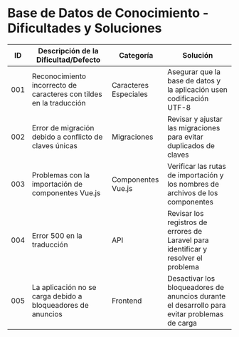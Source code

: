 # Base de Datos de Conocimiento - Dificultades y Soluciones

| ID  | Descripción de la Dificultad/Defecto | Categoría | Solución |
| ------------- | ------------- |------------- |------------- |
| 001  | Reconocimiento incorrecto de caracteres con tildes en la traducción  | Caracteres Especiales  | Asegurar que la base de datos y la aplicación usen codificación UTF-8  |
| 002  | Error de migración debido a conflicto de claves únicas  | Migraciones  | Revisar y ajustar las migraciones para evitar duplicados de claves  |
| 003 | Problemas con la importación de componentes Vue.js  | Componentes Vue.js  | Verificar las rutas de importación y los nombres de archivos de los componentes  |
| 004  | Error 500 en la traducción  | API  | Revisar los registros de errores de Laravel para identificar y resolver el problema  |
| 005  | La aplicación no se carga debido a bloqueadores de anuncios  | Frontend  | Desactivar los bloqueadores de anuncios durante el desarrollo para evitar problemas de carga  |
